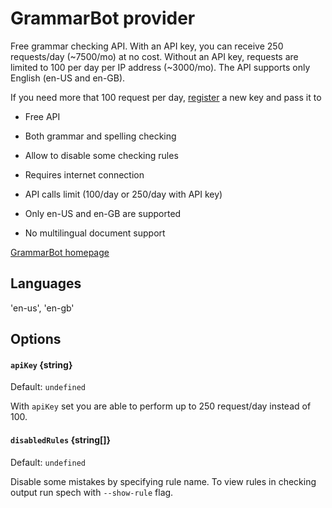 # GrammarBot provider

Free grammar checking API. With an API key, you can receive 250 requests/day
(~7500/mo) at no cost. Without an API key, requests are limited to 100 per
day per IP address (~3000/mo). The API supports only English (en-US and en-GB).

If you need more that 100 request per day,
[register](https://www.grammarbot.io/signup) a new key and pass it to

 - Free API
 - Both grammar and spelling checking
 - Allow to disable some checking rules
 
 - Requires internet connection
 - API calls limit (100/day or 250/day with API key)
 - Only en-US and en-GB are supported
 - No multilingual document support

[GrammarBot homepage](https://www.grammarbot.io)

## Languages

'en-us', 'en-gb'

## Options

#### `apiKey` {string}

Default: `undefined`

With `apiKey` set you are able to perform up to 250 request/day instead of 100.

#### `disabledRules` {string[]}

Default: `undefined`

Disable some mistakes by specifying rule name. To view rules in checking output
run spech with `--show-rule` flag.
